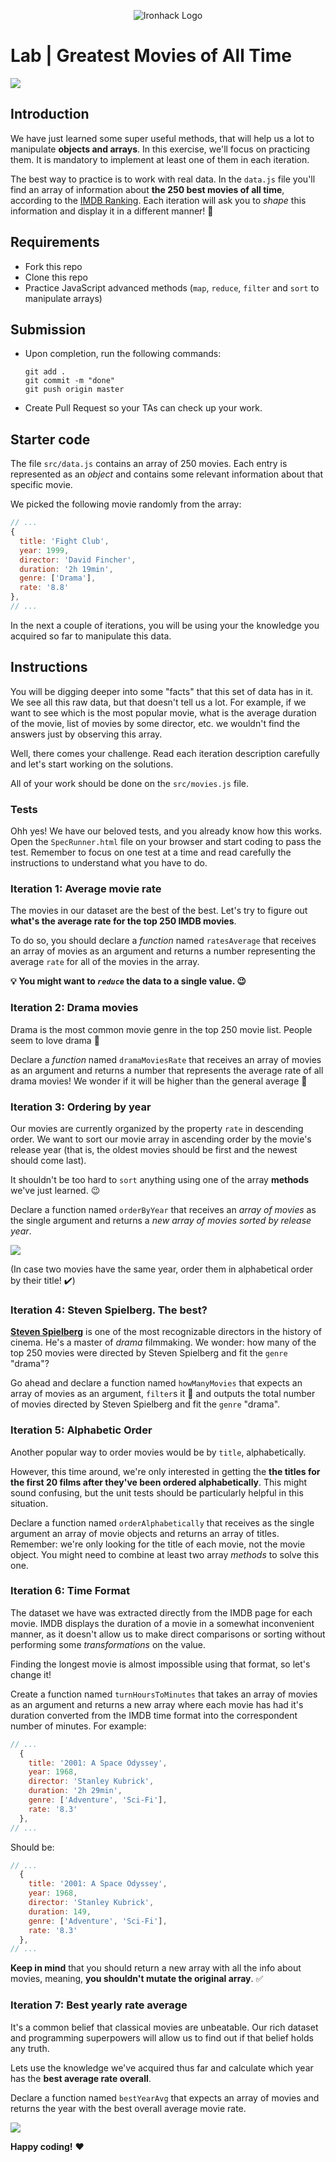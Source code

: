 <!-- ![logo_ironhack_blue 7](https://user-images.githubusercontent.com/23629340/40541063-a07a0a8a-601a-11e8-91b5-2f13e4e6b441.png) -->

<p align="center"><img src="https://user-images.githubusercontent.com/23629340/40541063-a07a0a8a-601a-11e8-91b5-2f13e4e6b441.png" alt="Ironhack Logo"></p>

# Lab | Greatest Movies of All Time

![](https://s3-eu-west-1.amazonaws.com/ih-materials/uploads/upload_1561a196c2e3852533bad64d9b0d4e9f.gif)

## Introduction

We have just learned some super useful methods, that will help us a lot to manipulate **objects and arrays**. In this exercise, we'll focus on practicing them. It is mandatory to implement at least one of them in each iteration.

The best way to practice is to work with real data. In the `data.js` file you'll find an array of information about **the 250 best movies of all time**, according to the [IMDB Ranking](http://www.imdb.com/chart/top?ref_=nv_mv_250_6). Each iteration will ask you to _shape_ this information and display it in a different manner! :muscle:

## Requirements

- Fork this repo
- Clone this repo
- Practice JavaScript advanced methods (`map`, `reduce`, `filter` and `sort` to manipulate arrays)

## Submission

- Upon completion, run the following commands:

  ```
  git add .
  git commit -m "done"
  git push origin master
  ```

- Create Pull Request so your TAs can check up your work.

## Starter code

The file `src/data.js` contains an array of 250 movies. Each entry is represented as an _object_ and contains some relevant information about that specific movie.

We picked the following movie randomly from the array:

```js
// ...
{
  title: 'Fight Club',
  year: 1999,
  director: 'David Fincher',
  duration: '2h 19min',
  genre: ['Drama'],
  rate: '8.8'
},
// ...
```

In the next a couple of iterations, you will be using your the knowledge you acquired so far to manipulate this data.

## Instructions

You will be digging deeper into some "facts" that this set of data has in it. We see all this raw data, but that doesn't tell us a lot. For example, if we want to see which is the most popular movie, what is the average duration of the movie, list of movies by some director, etc. we wouldn't find the answers just by observing this array.

Well, there comes your challenge. Read each iteration description carefully and let's start working on the solutions.

All of your work should be done on the `src/movies.js` file.

### Tests

Ohh yes! We have our beloved tests, and you already know how this works. Open the `SpecRunner.html` file on your browser and start coding to pass the test. Remember to focus on one test at a time and read carefully the instructions to understand what you have to do.

### Iteration 1: Average movie rate

The movies in our dataset are the best of the best. Let's try to figure out **what's the average rate for the top 250 IMDB movies**.

To do so, you should declare a _function_ named `ratesAverage` that receives an array of movies as an argument and returns a number representing the average `rate` for all of the movies in the array.

**:bulb: You might want to _`reduce`_ the data to a single value. :wink:**

### Iteration 2: Drama movies

Drama is the most common movie genre in the top 250 movie list. People seem to love drama :eyes:

Declare a _function_ named `dramaMoviesRate` that receives an array of movies as an argument and returns a number that represents the average rate of all drama movies! We wonder if it will be higher than the general average 🤔

### Iteration 3: Ordering by year

Our movies are currently organized by the property `rate` in descending order. We want to sort our movie array in ascending order by the movie's release year (that is, the oldest movies should be first and the newest should come last).

It shouldn't be too hard to `sort` anything using one of the array **methods** we've just learned. :wink:

Declare a function named `orderByYear` that receives an _array of movies_ as the single argument and returns a _new array of movies sorted by release year_.

![](https://s3-eu-west-1.amazonaws.com/ih-materials/uploads/upload_3db351079827c0acba42cf1e397dd8a3.gif)

(In case two movies have the same year, order them in alphabetical order by their title! :heavy_check_mark:)

### Iteration 4: Steven Spielberg. The best?

**[Steven Spielberg](https://en.wikipedia.org/wiki/Steven_Spielberg)** is one of the most recognizable directors in the history of cinema. He's a master of _drama_ filmmaking. We wonder: how many of the top 250 movies were directed by Steven Spielberg and fit the `genre` "drama"?

Go ahead and declare a function named `howManyMovies` that expects an array of movies as an argument, `filter`s it :eyes: and outputs the total number of movies directed by Steven Spielberg and fit the `genre` "drama".

### Iteration 5: Alphabetic Order

Another popular way to order movies would be by `title`, alphabetically.

However, this time around, we're only interested in getting the **the titles for the first 20 films after they've been ordered alphabetically**. This might sound confusing, but the unit tests should be particularly helpful in this situation.

Declare a function named `orderAlphabetically` that receives as the single argument an array of movie objects and returns an array of titles. Remember: we're only looking for the title of each movie, not the movie object. You might need to combine at least two array _methods_ to solve this one.

### Iteration 6: Time Format

The dataset we have was extracted directly from the IMDB page for each movie. IMDB displays the duration of a movie in a somewhat inconvenient manner, as it doesn't allow us to make direct comparisons or sorting without performing some _transformations_ on the value.

Finding the longest movie is almost impossible using that format, so let's change it!

Create a function named `turnHoursToMinutes` that takes an array of movies as an argument and returns a new array where each movie has had it's duration converted from the IMDB time format into the correspondent number of minutes. For example:

```javascript
// ...
  {
    title: '2001: A Space Odyssey',
    year: 1968,
    director: 'Stanley Kubrick',
    duration: '2h 29min',
    genre: ['Adventure', 'Sci-Fi'],
    rate: '8.3'
  },
// ...
```

Should be:

```javascript
// ...
  {
    title: '2001: A Space Odyssey',
    year: 1968,
    director: 'Stanley Kubrick',
    duration: 149,
    genre: ['Adventure', 'Sci-Fi'],
    rate: '8.3'
  },
// ...
```

**Keep in mind** that you should return a new array with all the info about movies, meaning, **you shouldn't mutate the original array**. :white_check_mark:

### Iteration 7: Best yearly rate average

It's a common belief that classical movies are unbeatable. Our rich dataset and programming superpowers will allow us to find out if that belief holds any truth.

Lets use the knowledge we've acquired thus far and calculate which year has the **best average rate overall**.

Declare a function named `bestYearAvg` that expects an array of movies and returns the year with the best overall average movie rate.

![](https://s3-eu-west-1.amazonaws.com/ih-materials/uploads/upload_dfc3fe557576abca4dba274e3aabe9a3.gif)

**Happy coding!** :heart:

<!--
  REQUIREMENTS FOR THE LAB
  Array methods: map, filter, reduce, sort, slice
>
